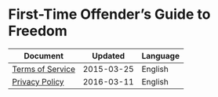 # First-Time Offender’s Guide to Freedom

| Document                                   | Updated    | Language |
|--------------------------------------------|------------|----------|
| [Terms of Service](terms-of-service-en.md) | 2015-03-25 | English  |
| [Privacy Policy](privacy-policy-en.md)     | 2016-03-11 | English  |
